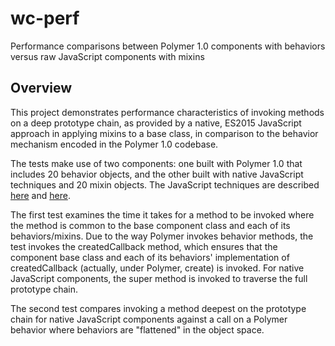 # wc-perf
Performance comparisons between Polymer 1.0 components with behaviors versus raw JavaScript components with mixins

## Overview
This project demonstrates performance characteristics of invoking methods on a deep prototype chain, as provided
by a native, ES2015 JavaScript approach in applying mixins to a base class, in comparison to the behavior mechanism
encoded in the Polymer 1.0 codebase.

The tests make use of two components: one built with Polymer 1.0 that includes 20 behavior objects, and the
other built with native JavaScript techniques and 20 mixin objects. The JavaScript techniques are described
[here](https://component.kitchen/blog/posts/building-web-components-from-a-loose-framework-of-mixins) and
[here](https://component.kitchen/blog/posts/implementing-web-component-mixins-as-functions).

The first test examines the time it takes for a method to be invoked where the method is common to the base component
class and each of its behaviors/mixins. Due to the way Polymer invokes behavior methods, the test invokes
the createdCallback method, which ensures that the component base class and each of its behaviors' implementation
of createdCallback (actually, under Polymer, create) is invoked. For native JavaScript components, the super
method is invoked to traverse the full prototype chain.

The second test compares invoking a method deepest on the prototype chain for native JavaScript components against
a call on a Polymer behavior where behaviors are "flattened" in the object space.
